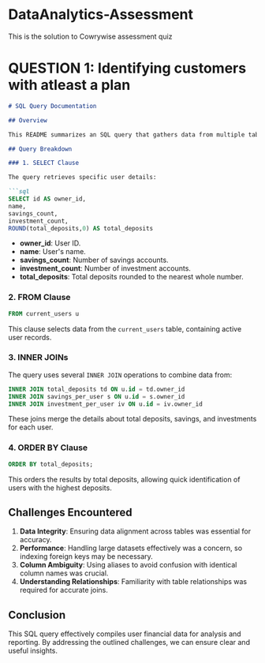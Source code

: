 # DataAnalytics-Assessment
This is the solution to Cowrywise assessment quiz
# QUESTION 1: Identifying customers with atleast a plan
```markdown
# SQL Query Documentation

## Overview

This README summarizes an SQL query that gathers data from multiple tables related to user statistics in a financial application. The aim is to compile details on current users, including their savings, investments, and total deposits.

## Query Breakdown

### 1. SELECT Clause

The query retrieves specific user details:

```sql
SELECT id AS owner_id, 
name,
savings_count,
investment_count,
ROUND(total_deposits,0) AS total_deposits
```

- **owner_id**: User ID.
- **name**: User's name.
- **savings_count**: Number of savings accounts.
- **investment_count**: Number of investment accounts.
- **total_deposits**: Total deposits rounded to the nearest whole number.

### 2. FROM Clause

```sql
FROM current_users u
```

This clause selects data from the `current_users` table, containing active user records.

### 3. INNER JOINs

The query uses several `INNER JOIN` operations to combine data from:

```sql
INNER JOIN total_deposits td ON u.id = td.owner_id
INNER JOIN savings_per_user s ON u.id = s.owner_id
INNER JOIN investment_per_user iv ON u.id = iv.owner_id
```

These joins merge the details about total deposits, savings, and investments for each user.

### 4. ORDER BY Clause

```sql
ORDER BY total_deposits;
```

This orders the results by total deposits, allowing quick identification of users with the highest deposits.

## Challenges Encountered

1. **Data Integrity**: Ensuring data alignment across tables was essential for accuracy.
2. **Performance**: Handling large datasets effectively was a concern, so indexing foreign keys may be necessary.
3. **Column Ambiguity**: Using aliases to avoid confusion with identical column names was crucial.
4. **Understanding Relationships**: Familiarity with table relationships was required for accurate joins.

## Conclusion

This SQL query effectively compiles user financial data for analysis and reporting. By addressing the outlined challenges, we can ensure clear and useful insights.
```

